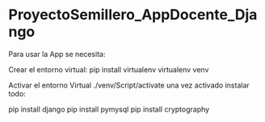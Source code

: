 # ProyectoSemillero_AppDocente_Django

Para usar la App se necesita:

Crear el entorno virtual: 
pip install virtualenv
virtualenv venv

Activar el entorno Virtual ./venv/Script/activate
una vez activado instalar todo:

pip install django
pip install pymysql
pip install cryptography


